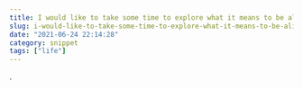 ```yaml
---
title: I would like to take some time to explore what it means to be alive
slug: i-would-like-to-take-some-time-to-explore-what-it-means-to-be-alive
date: "2021-06-24 22:14:28"
category: snippet
tags: ["life"]
---
```


.
